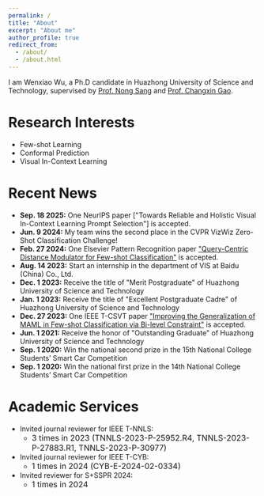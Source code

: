 ```yaml
---
permalink: /
title: "About"
excerpt: "About me"
author_profile: true
redirect_from: 
  - /about/
  - /about.html
---
```


I am Wenxiao Wu, a Ph.D candidate in Huazhong University of Science and Technology, supervised by [Prof. Nong Sang](https://scholar.google.com/citations?user=ky_ZowEAAAAJ&hl=en) and [Prof. Changxin Gao](https://scholar.google.com/citations?user=4tku-lwAAAAJ&hl=en).

Research Interests
======
- Few-shot Learning
- Conformal Prediction
- Visual In-Context Learning

Recent News
======
- **Sep. 18 2025:** One NeurIPS paper ["Towards Reliable and Holistic Visual In-Context Learning Prompt Selection"] is accepted.
- **Jun. 9 2024:** My team wins the second place in the CVPR VizWiz Zero-Shot Classification Challenge!
- **Feb. 27 2024:** One Elsevier Pattern Recognition paper ["Query-Centric Distance Modulator for Few-shot Classification"](https://www.sciencedirect.com/science/article/abs/pii/S0031320324001316) is accepted.
- **Aug. 14 2023:** Start an internship in the department of VIS at Baidu (China) Co., Ltd.
- **Dec. 1 2023:** Receive the title of "Merit Postgraduate" of Huazhong University of Science and Technology
- **Jan. 1 2023:** Receive the title of "Excellent Postgraduate Cadre" of Huazhong University of Science and Technology
- **Dec. 27 2023:** One IEEE T-CSVT paper ["Improving the Generalization of MAML in Few-shot Classification via Bi-level Constraint"](https://ieeexplore.ieee.org/abstract/document/9999670) is accepted.
- **Jun. 1 2021:** Receive the honor of "Outstanding Graduate" of Huazhong University of Science and Technology
- **Sep. 1 2020:** Win the national second prize in the 15th National College Students’ Smart Car Competition
- **Sep. 1 2020:** Win the national first prize in the 14th National College Students’ Smart Car Competition

Academic Services
======
- Invited journal reviewer for IEEE T-NNLS:
  - <font size=3>3 times in 2023 (TNNLS-2023-P-25952.R4, TNNLS-2023-P-27883.R1, TNNLS-2023-P-30977)</font>
- Invited journal reviewer for IEEE T-CYB:
  - <font size=3>1 times in 2024 (CYB-E-2024-02-0334)</font>
- Invited reviewer for S+SSPR 2024:
  - <font size=3>1 times in 2024</font>

